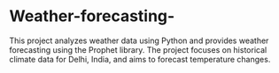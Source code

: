 # Weather-forecasting-
This project analyzes weather data using Python and provides weather forecasting using the Prophet library. The project focuses on historical climate data for Delhi, India, and aims to forecast temperature changes.
